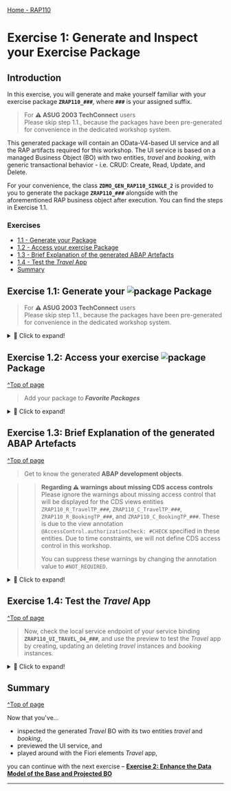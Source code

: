 [Home - RAP110](../../README.md)

# Exercise 1: Generate and Inspect your Exercise Package

## Introduction 

In this exercise, you will generate and make yourself familiar with your exercise package **`ZRAP110_###`**, where **`###`** is your assigned suffix.

   
> For **⚠  ASUG 2003 TechConnect** users   
> Please skip step 1.1., because the packages have been pre-generated for convenience in the dedicated workshop system.   

This generated package will contain an OData-V4-based UI service and all the RAP artifacts required for this workshop. The UI service is based on a managed Business Object (BO) with two entities, _travel_ and _booking_, with generic transactional behavior - i.e. CRUD: Create, Read, Update, and Delete.   

For your convenience, the class **`ZDMO_GEN_RAP110_SINGLE_2`** is provided to you to generate the package  **`ZRAP110_###`** alongside with the aforementioned RAP business object after execution. You can find the steps in Exercise 1.1.   

### Exercises

- [1.1 - Generate your Package](#exercise-11-generate-your--package)
- [1.2 - Access your exercise Package](#exercise-12-access-your-exercise--package)
- [1.3 - Brief Explanation of the generated ABAP Artefacts](#exercise-13-brief-explanation-of-the-generated-abap-artefacts)
- [1.4 - Test the _Travel_ App](#exercise-14-test-the-travel-app)
- [Summary](#summary)  

## Exercise 1.1: Generate your ![package](../images/adt_package.png) Package

> For **⚠  ASUG 2003 TechConnect** users   
> Please skip step 1.1., because the packages have been pre-generated for convenience in the dedicated workshop system.   
 
 <details>
  <summary>🔵 Click to expand!</summary>

1. Right-click **Favorite Objects** and click **Add Object**.

   <img src="images/generatepackage.png" alt="package" width="50%">  

3. Search for **`ZDMO_GEN_RAP110_SINGLE_2`**, select it and click **OK**.

   <!-- <img src="images/generatepackage2.png" alt="package" width="50%">  -->
   <img src="images/generatepackage2x.png" alt="package" width="50%">  

5. Right-click **`ZDMO_GEN_RAP110_SINGLE_2`**, select **Run As** > **ABAP Application (Console) F9**.

   <img src="images/generatepackage3x.png" alt="package" width="100%">  

7. Now your package is created. Check the ABAP console. **⚠Copy the suffix for later use.**

   <img src="images/generatepackage4.png" alt="package" width="100%">  

 
 </details>
 
## Exercise 1.2: Access your exercise ![package](../images/adt_package.png) Package
[^Top of page](#)

> Add your package to **_Favorite Packages_**
 
 <details>
  <summary>🔵 Click to expand!</summary>
 
1. Open your ABAP Cloud project, right-click **Favorite Packages** and select **Add Package**.
 
      <img src="images/package.png" alt="package" width="50%">  
 
2. Search for your package **`ZRAP110_###`** , select it and click **OK**.   
 
   > ⚠ `###` is your **suffix and GroupID**.

      <img src="images/ex102.png" alt="package" width="50%">  
 
3. Now your ABAP package is added to favorite packages.
   
     <img src="images/ex103.png" alt="package" width="50%">  
 
 </details>  


## Exercise 1.3: Brief Explanation of the generated ABAP Artefacts
[^Top of page](#)

> Get to know the generated **ABAP development objects**.

>> **Regarding ⚠ warnings about missing CDS access controls**  
>> Please ignore the warnings about missing access control that will be displayed for the CDS views entities `ZRAP110_R_TravelTP_###`, `ZRAP110_C_TravelTP_###`, `ZRAP110_R_BookingTP_###`, and `ZRAP110_C_BookingTP_###`. These is due to the view annotation `@AccessControl.authorizationCheck: #CHECK` specified in these entities. 
>> Due to time constraints, we will not define CDS access control in this workshop.  
>> 
>> You can suppress these warnings by changing the annotation value to `#NOT_REQUIRED`. 

 <details>
  <summary>🔵 Click to expand!</summary>

 1. Go to the **Project Explorer**, select your package ![package](../images/adt_package.png)**`ZRAP110_###`** and check all generated ABAP repository objects 

      <img src="images/result.png" alt="table" width="50%">  
      
    Below is a brief explanation of the generated artefacts for the different RAP layers: Base BO, BO Projection, Business Service, and addtional help classes.
 
    **Base Business Object (BO) Layer** 


    **Base BO Nodes _Travel_ and _Booking_** 
  
    | **Object Name**               |  **Description**         |     
    |:----------------------------- |:------------------------ |
    | ![ddls icon](../images/adt_ddls.png)**`ZRAP110_R_TravelTP_###`**     | (aka _Root Base BO view_): This **data definition** defines the data model of the root entity _Travel_ which is the only  node of our business object).  |           
    | ![../ddls icon](../images/adt_ddls.png)**`ZRAP110_R_BookingTP_###`**     | (aka _Child Base BO view_): This **data definition** defines the data model of the child entity _Booking_ which is the only  node of our root BO entity).  |      
    | ![../bdef icon](../images/adt_bdef.png)**`ZRAP110_R_TravelTP_###`**   | (aka _Base BO behavior): This **behavior definition** contains the definition of the standard transactional behavior of the root base _Travel_ BO entity and the child base _Booking_ BO entity. It is a _managed_ and _draft-enabled_ implementation.  |  
    | ![../tabl icon](../images/adt_tabl.png)**`ZRAP110_ATRAV###`** and **`ZRAP110_ABOOK###`**    | (aka _Active tables_): These **database tables** are used to persist the consistent data from _travel_ and _booking_ instances respectively at runtime. It is managed by the RAP framework.    |       
    | ![../tabl icon](../images/adt_tabl.png)**`ZRAP110_DTRAV###`** and **`ZRAP110_DBOOK###`**    | (aka _Draft tables_): These **database tables** are used to temporary store the data from draft _travel_ and _booking_ instances at runtime. It is managed by the RAP framework.    |     
    | ![../class icon](../images/adt_class.png)**`ZRAP110_BP_TRAVELTP_###`** and **`ZRAP110_BP_TRAVELTP_###`**  | (aka _Behavior pool_): These **ABAP classes** are used to provide the implementation of the behavior defined in the behavior definition `ZRAP110_R_TravelTP_###` and `ZRAP110_R_BookingTP_###` of the base _Travel_ and _Booking_ BO nodes.   |  

    ______________________________________________________________________________________
 
    **BO Node Projection Nodes _Travel_ and _Booking_** 

    The BO projection represents the consumption specific view on the BO data model and behavior. 

    | **Object Name**               |  **Description**         |     
    |:----------------------------- |:------------------------ |
    | ![../ddls icon](../images/adt_ddls.png)**`ZRAP110_C_TravelTP_###`**   | (aka _BO projection view_): This **data definition** is used to define the projected data model of the root entity _Travel_ relevant for the present scenario. Currently almost all fields of the underlying base BO view are exposed and the definition of metadata extension is allowed using the view annotations `@Metadata.allowExtensions: true`.  |        
    | ![../ddls icon](../images/adt_ddls.png)**`ZRAP110_C_BookingTP_###`**   | (aka _BO projection view_): This **data definition** is used to define the projected data model of the child entity _Booking_ relevant for the present scenario.  |      
    | ![../bdef icon](../images/adt_bdef.png)**`ZRAP110_C_TravelTP_###`**   | (aka _BO behavior projection_): This **behavior definition** exposes the subset of the underlying base _Travel_ and _Booking_ BO entities which is relevant for the present scenario using the keyword **`use`**.  |        
    | ![../ddlx icon](../images/adt_ddlx.png)**`ZRAP110_C_TravelTP_###`** and **`ZRAP110_C_BookingTP_###`**   | These **metadata extension** are used to annotate the views `ZRAP100_C_TravelTP_###` and `ZRAP100_C_BookingTP_###`respectively and their elements with UI semantics via CDS annotations. |        

    ______________________________________________________________________________________
 
    **Business Service** 

    | **Object Name**               |  **Description**         |     
    |:----------------------------- |:------------------------ |
    | ![srvd icon](../images/adt_srvd.png)**`ZRAP110_UI_TRAVELTP_###`**  | A service definition is used to define the relevant entity sets for our service and also to provide local aliases if needed. Only the _Travel_ entity set is exposed in the present scenario. |                      
    | ![srvb icon](../images/adt_srvb.png)**`ZRAP110_UI_TRAVELTP_O4_###`**  | This service binding is used to expose the generated service definition as OData V4 based UI service. Other binding types (protocols and scenarios) are supported in the service binding wizard.  |  

    ______________________________________________________________________________________
 
    **Additional generated ABAP Classes** 
 

    | **Object Name**               |  **Description**         |     
    |:----------------------------- |:------------------------ |
    | ![srvd icon](../images/adt_class.png)**`ZRAP110_CALC_TRAV_ELEM_###`**  | These **ABAP classes** are used to provide the implementation of the travel virtual elements calculation. |                      
    | ![srvb icon](../images/adt_class.png)**`ZRAP110_CALC_BOOK_ELEM_###`**  | These **ABAP classes** are used to provide the implementation of the booking virtual elements calculation. |  

---

 </details>


## Exercise 1.4: Test the _Travel_ App 
[^Top of page](#)

> Now, check the local service endpoint of your service binding **`ZRAP110_UI_TRAVEL_O4_###`**, and use the preview to test the _Travel_ app by creating, updating an deleting _travel_ instances and _booking_ instances.

 <details>
  <summary>🔵 Click to expand!</summary>

<!---
1. Open the service binding ![srvb icon](../images/adt_srvb.png)**`ZRAP110_UI_TRAVEL_O4_###`** and click on the link **`Publish local service endpoint`** in the **Service Version Details** section. 
 
      <img src="images/publish.png" alt="table" width="50%">  
 
   This steps may take some seconds. Do not close the **_Service Binding_** editor during this process. 
--> 

 1. Now start the **_Fiori elements App Preview_** for the **`Travel`** entity set.
 
    For that, either select the entity set **`Travel`** in the **Entity Set and Associations** section and press the **Preview** button or simply doubleclicking on it.
 
    The _Travel_ app will be started in your browser.
    
      <img src="images/start2.png" alt="table" width="50%">  

2. Create, update and delete _travel_ and _booking_ entries. 
 
      <img src="images/result2.png" alt="table" width="50%"> 

   Only the generic CRUD - i.e. create, read, update, and delete - logic is available for now. You will enhance the BO behavior in the next exercises.

</details>  
           
## Summary
[^Top of page](#)

Now that you've... 
- inspected the generated _Travel_ BO with its two entities _travel_ and _booking_, 
- previewed the UI service, and 
- played around with the Fiori elements _Travel_ app,

you can continue with the next exercise – **[Exercise 2: Enhance the Data Model of the Base and Projected BO](../ex02/README.md)**

---

